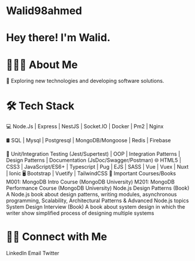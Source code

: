 # Walid98ahmed

# Hey there! I'm Walid.

# 👨🏻‍💻 About Me

🤔   Exploring new technologies and developing software solutions.

# 🛠 Tech Stack

💻   Node.Js | Express | NestJS | Socket.IO | Docker | Pm2 | Nginx 

🛢   SQL | Mysql | Postgresql  | MongoDB/Mongoose | Redis | Firebase

🔧   Unit/Integration Testing (Jest/Supertest) | OOP | Integration Patterns | Design Patterns | Documentation (JsDoc/Swagger/Postman)
🌐   HTML5 | CSS3 | JavaScript/ES6+ | Typescript | Pug | EJS | SASS | Vue | Vuex | Nuxt | Ionic
🖥   Bootstrap | Vuetify | TailwindCSS
📖 Important Courses/Books
M001: MongoDB Intro Course (MongoDB University)
M201: MongoDB Performance Course (MongoDB University)
Node.js Design Patterns (Book)
A Node.js book about design patterns, writing modules, asynchronous programming, Scalability, Architectural Patterns & Advanced Node.js topics
System Design Interview (Book)
A book about system design in which the writer show simplified process of designing multiple systems

# 🤝🏻 Connect with Me

LinkedIn
Email
Twitter

